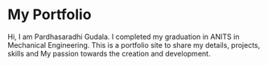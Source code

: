 # My Portfolio

Hi, I am Pardhasaradhi Gudala. I completed my graduation in ANITS in Mechanical Engineering. This is a portfolio site to share my details, projects, skills and My passion towards the creation and development.